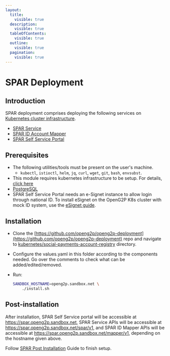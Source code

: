 ```yaml
---
layout:
  title:
    visible: true
  description:
    visible: true
  tableOfContents:
    visible: true
  outline:
    visible: true
  pagination:
    visible: true
---
```


# SPAR Deployment

## Introduction

SPAR deployment comprises deploying the following services on [Kubernetes cluster infrastructure](../../infrastructure-setup/).

* [SPAR Service](../../../platform/modules/social-payments-account-registry-spar.md#spar-service)&#x20;
* [SPAR ID Account Mapper](../../../platform/modules/social-payments-account-registry-spar.md#id-account-mapper)&#x20;
* [SPAR Self Service Portal](../../../platform/modules/social-payments-account-registry-spar.md#spar-self-service-portal) &#x20;

## Prerequisites

* The following utilities/tools must be present on the user's machine.
  * `kubectl`, `istioctl`, `helm`, `jq`, `curl`, `wget`, `git`, `bash`, `envsubst`.
* This module requires kubernetes infrastructure to be setup. For details, [click here](../../infrastructure-setup/)
* [PostgreSQL](../../../guides/deployment-guide/deployment-on-kubernetes/postgresql-server.md)
* SPAR Self Service Portal needs an e-Signet instance to allow login through national ID. To install eSignet on the OpenG2P K8s cluster with mock ID system, use the [eSignet guide](../../external-components-setup/esignet-deployment.md).

## Installation

* Clone the [https://github.com/openg2p/openg2p-deployment](https://github.com/openg2p/openg2p-deployment) repo and navigate to [kubernetes/social-payments-account-registry](https://github.com/OpenG2P/openg2p-deployment/tree/main/kubernetes/social-payments-account-registry) directory.
* Configure the values.yaml in this folder according to the components needed. Go over the comments to check what can be added/edited/removed.
*   Run:

    ```bash
    SANDBOX_HOSTNAME=openg2p.sandbox.net \
        ./install.sh
    ```

## Post-installation

After installation, SPAR Self Service portal will be accessible at https://spar.openg2p.sandbox.net, SPAR Service APIs will be accessible at https://spar.openg2p.sandbox.net/spar/v1, and SPAR ID Mapper APIs will be accessible at https://spar.openg2p.sandbox.net/mapper/v1, depending on the hostname given above.

Follow [SPAR Post Installation](spar-post-installation-configuration.md) Guide to finish setup.
